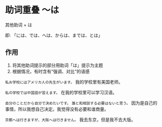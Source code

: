 # 助词重叠 ～は

其他助词 + は

即: 「には、では、へは、からは、までは、とは」

## 作用

1. 将其他助词提示的部分用助词「は」提示为主题
1. 根据情况，有时含有“强调、对比”的语感

`私お学校にはアメリカ人の先生がいます。` 我的学校里有美国老师。

`私の学校では中国語が習えます。` 在我的学校里可以学习汉语。

`自分のことだから自分で決めたいです。`
`誰と和相談する必要はないと思う。`
因为是自己的事情，所以我想自己决定。我觉得没有必要和谁商量。

`京都へは行きますが、大阪へは行きません。` 我去东京，但是我不去大版。
